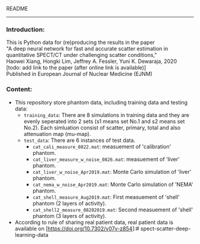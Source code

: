 README

------

### Introduction:

This is Python data for (re)producing the results in the paper  
"A deep neural network for fast and accurate scatter estimation in quantitative SPECT/CT under challenging scatter conditions,"  
Haowei Xiang, Hongki Lim, Jeffrey A. Fessler, Yuni K. Dewaraja, 2020  
[todo: add link to the paper (after online link is available)]  
Published in
European Journal of Nuclear Medicine (EJNM)



### Content:

- This repository store phantom data, including training data and testing data:
  - ```training_data```: There are 8 simulations in training data and they are evenly seperated into 2 sets (s1 means set No.1 and s2 means set No.2). Each simluation consist of scatter, primary, total and also attenuation map (mu-map). 
  - ```test_data```: There are 6 instances of test data. 
    - ```cat_cali_measure_0822.mat```: measuement of 'calibration' phantom.
    - ```cat_liver_measure_w_noise_0826.mat```: measuement of 'liver' phantom.
    - ```cat_liver_w_noise_Apr2019.mat```: Monte Carlo simulation of 'liver' phantom.
    - ```cat_nema_w_noise_Apr2019.mat```: Monte Carlo simulation of 'NEMA' phantom.
    - ```cat_shell_measure_Aug2019.mat```: First measuement of 'shell' phantom (2 layers of activity).
    - ```cat_shell2_measure_08202019.mat```: Second measuement of 'shell' phantom (3 layers of activity).
- According to rule of sharing real patient data, real patient data is available on [<https://doi.org/10.7302/v07v-z854>]:# spect-scatter-deep-learning-data
